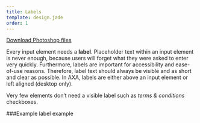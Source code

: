 ```yaml
---
title: Labels
template: design.jade
order: 1
---
```


<a href="../psd/form.psd" class="download" >Download Photoshop files</a>

Every input element needs a **label**.  Placeholder text within an input element is never enough, because users will forget what they were asked to enter very quickly. Furthermore, labels are important for accessibility and ease-of-use reasons.  Therefore, label text should always be visible and as short and clear as possible. In AXA, labels are either above an input element or left aligned (desktop only).

Very few elements don’t need a visible label such as *terms & conditions* checkboxes.

###Example
label example
